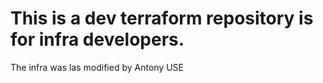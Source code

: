 # This is a dev terraform repository is for infra developers.
The infra was las modified by Antony USE
